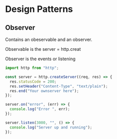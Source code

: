 # Design Patterns

## Observer

Contains an obeservable and an observer.

Observable is the server = http.creat

Observer is the events or listening

```js
import http from "http";

const server = http.createServer((req, res) => {
  res.statusCode = 200;
  res.setHeader("Content-Type", "text/plain");
  res.end("Your ownserver here");
});

server.on("error", (err) => {
  console.log("Error ", err);
});

server.listen(3000, "", () => {
  console.log("Server up and running");
});
```
